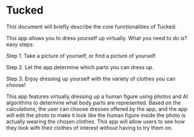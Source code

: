 # Tucked

This document will briefly describe the core functionalities of Tucked.

This app allows you to dress yourself up virtually. What you need to do is? easy steps:
  
 Step 1. Take a picture of yourself, or find a picture of yourself.
  
 Step 2. Let the app determine which parts you can dress up.
 
 Step 3. Enjoy dressing up yourself with the variety of clothes you can choose!

This app features virtually dressing up a human figure using photos and AI algorithms to determine what body parts are represented. Based on the calculations, the user can choose dresses offered by the app, and the app will edit the photo to make it look like the human figure inside the photo is actually wearing the chosen clothes. This app will allow users to see how they look with their clothes of interest without having to try them on.
